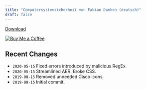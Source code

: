 ```yaml
---
title: "Computersystemsicherheit von Fabian Damken (deutsch)"
draft: false
---
```


[Download](css-fischlin-summary.pdf)

[![Buy Me a Coffee](https://img.buymeacoffee.com/button-api/?text=Buy%20Me%20a%20Coffee&emoji=&slug=fdamken&button_colour=FFDD00&font_colour=000000&font_family=Cookie&outline_colour=000000&coffee_colour=ffffff)](https://www.buymeacoffee.com/fdamken)

## Recent Changes
- `2020-05-15` Fixed errors introduced by malicious RegEx.
- `2020-05-15` Streamlined AER. Broke CSS.
- `2019-08-15` Removed unneeded Cisco icons.
- `2019-08-15` Initial commit.
